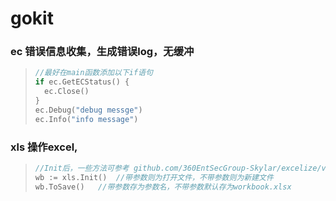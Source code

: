 # gokit
### ec 错误信息收集，生成错误log，无缓冲
>```go
> //最好在main函数添加以下if语句
> if ec.GetECStatus() {
>   ec.Close()    
> }
> ec.Debug("debug messge")
> ec.Info("info message")
>```
### xls 操作excel,
>```go
>//Init后，一些方法可参考 github.com/360EntSecGroup-Skylar/excelize/v2
> wb := xls.Init()  //带参数则为打开文件，不带参数则为新建文件
> wb.ToSave()   //带参数存为参数名，不带参数默认存为workbook.xlsx
> ```
